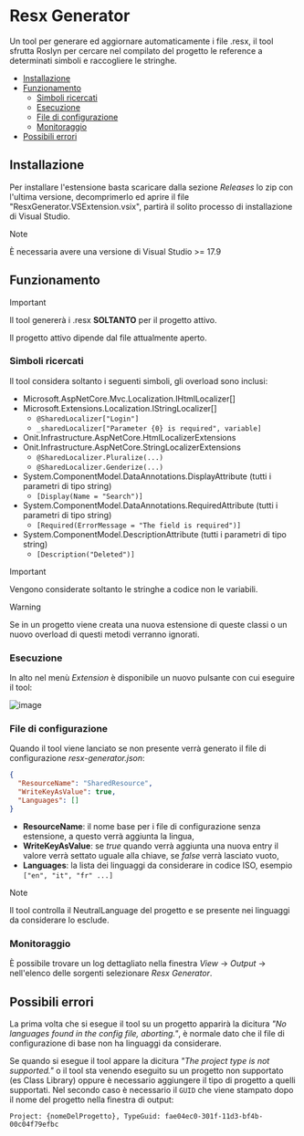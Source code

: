 # Resx Generator
Un tool per generare ed aggiornare automaticamente i file .resx, il tool sfrutta Roslyn per cercare nel compilato del progetto le reference a determinati simboli e raccogliere le stringhe.

- [Installazione](#installazione)
- [Funzionamento](#funzionamento)
  - [Simboli ricercati](#simboli-ricercati)
  - [Esecuzione](#esecuzione)
  - [File di configurazione](#file-di-configurazione)
  - [Monitoraggio](#monitoraggio)
- [Possibili errori](#possibili-errori)

## Installazione
Per installare l'estensione basta scaricare dalla sezione _Releases_ lo zip con l'ultima versione, decomprimerlo ed aprire il file "ResxGenerator.VSExtension.vsix", partirà il solito processo di installazione di Visual Studio.

> [!NOTE]
> È necessaria avere una versione di Visual Studio >= 17.9

## Funzionamento
> [!IMPORTANT]
> Il tool genererà i .resx **SOLTANTO** per il progetto attivo.
> 
> Il progetto attivo dipende dal file attualmente aperto.

### Simboli ricercati
Il tool considera soltanto i seguenti simboli, gli overload sono inclusi:
- Microsoft.AspNetCore.Mvc.Localization.IHtmlLocalizer[]
- Microsoft.Extensions.Localization.IStringLocalizer[]
  - `@SharedLocalizer["Login"]`
  - `_sharedLocalizer["Parameter {0} is required", variable]`
- Onit.Infrastructure.AspNetCore.HtmlLocalizerExtensions
- Onit.Infrastructure.AspNetCore.StringLocalizerExtensions
  - `@SharedLocalizer.Pluralize(...)`
  - `@SharedLocalizer.Genderize(...)`
- System.ComponentModel.DataAnnotations.DisplayAttribute (tutti i parametri di tipo string)
  - `[Display(Name = "Search")]`
- System.ComponentModel.DataAnnotations.RequiredAttribute (tutti i parametri di tipo string)
  - `[Required(ErrorMessage = "The field is required")]`
- System.ComponentModel.DescriptionAttribute (tutti i parametri di tipo string)
  - `[Description("Deleted")]`

> [!IMPORTANT]
> Vengono considerate soltanto le stringhe a codice non le variabili.

> [!WARNING]
> Se in un progetto viene creata una nuova estensione di queste classi o un nuovo overload di questi metodi verranno ignorati.

### Esecuzione
In alto nel menù _Extension_ è disponibile un nuovo pulsante con cui eseguire il tool:

![image](https://github.com/gamadori-osm/ResxGenerator/assets/114159788/9d6a3bdf-3d06-4fe3-ba98-1b6a2f89eb76)

### File di configurazione
Quando il tool viene lanciato se non presente verrà generato il file di configurazione _resx-generator.json_:
```json
{
  "ResourceName": "SharedResource",
  "WriteKeyAsValue": true,
  "Languages": []
}
```
- **ResourceName**: il nome base per i file di configurazione senza estensione, a questo verrà aggiunta la lingua,
- **WriteKeyAsValue**: se _true_ quando verrà aggiunta una nuova entry il valore verrà settato uguale alla chiave, se _false_ verrà lasciato vuoto,
- **Languages**: la lista dei linguaggi da considerare in codice ISO, esempio `["en", "it", "fr" ...]`

> [!NOTE]
> Il tool controlla il NeutralLanguage del progetto e se presente nei linguaggi da considerare lo esclude.

### Monitoraggio
È possibile trovare un log dettagliato nella finestra _View_ -> _Output_ -> nell'elenco delle sorgenti selezionare _Resx Generator_.

## Possibili errori
La prima volta che si esegue il tool su un progetto apparirà la dicitura _"No languages found in the config file, aborting."_, è normale dato che il file di configurazione di base non ha linguaggi da considerare.

Se quando si esegue il tool appare la dicitura _"The project type is not supported."_ o il tool sta venendo eseguito su un progetto non supportato (es Class Library) oppure è necessario aggiungere il tipo di progetto a quelli supportati. 
Nel secondo caso è necessario il `GUID` che viene stampato dopo il nome del progetto nella finestra di output:

`Project: {nomeDelProgetto}, TypeGuid: fae04ec0-301f-11d3-bf4b-00c04f79efbc`

